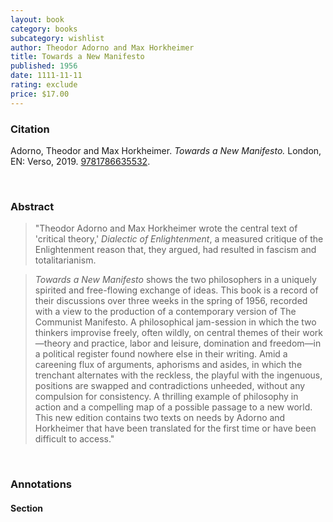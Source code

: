 ```yaml
---
layout: book
category: books
subcategory: wishlist
author: Theodor Adorno and Max Horkheimer
title: Towards a New Manifesto
published: 1956
date: 1111-11-11
rating: exclude
price: $17.00
---
```


### Citation

Adorno, Theodor and Max Horkheimer. *Towards a New Manifesto.* London, EN: Verso, 2019. [9781786635532](https://www.versobooks.com/en-ca/products/2216-towards-a-new-manifesto).

<br>

### Abstract

> "Theodor Adorno and Max Horkheimer wrote the central text of 'critical theory,' *Dialectic of Enlightenment*, a measured critique of the Enlightenment reason that, they argued, had resulted in fascism and totalitarianism.

> *Towards a New Manifesto* shows the two philosophers in a uniquely spirited and free-flowing exchange of ideas. This book is a record of their discussions over three weeks in the spring of 1956, recorded with a view to the production of a contemporary version of The Communist Manifesto. A philosophical jam-session in which the two thinkers improvise freely, often wildly, on central themes of their work—theory and practice, labor and leisure, domination and freedom—in a political register found nowhere else in their writing. Amid a careening flux of arguments, aphorisms and asides, in which the trenchant alternates with the reckless, the playful with the ingenuous, positions are swapped and contradictions unheeded, without any compulsion for consistency. A thrilling example of philosophy in action and a compelling map of a possible passage to a new world. This new edition contains two texts on needs by Adorno and Horkheimer that have been translated for the first time or have been difficult to access."

<br>

### Annotations

#### Section

<br>
